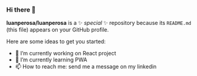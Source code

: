 ### Hi there 👋

**luanperosa/luanperosa** is a ✨ _special_ ✨ repository because its `README.md` (this file) appears on your GitHub profile.

Here are some ideas to get you started:

- 🔭 I’m currently working on React project
- 🌱 I’m currently learning PWA
- 📫 How to reach me: send me a message on my linkedin
